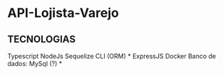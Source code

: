# API-Lojista-Varejo

## TECNOLOGIAS
Typescript
NodeJs
Sequelize CLI (ORM) *
ExpressJS
Docker
Banco de dados: MySql (?) *
